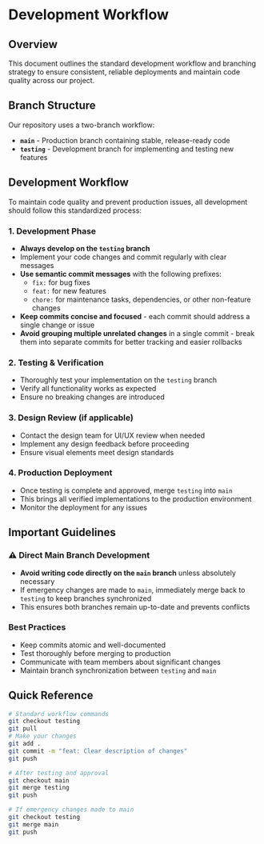 # Development Workflow

## Overview

This document outlines the standard development workflow and branching strategy to ensure consistent, reliable deployments and maintain code quality across our project.

## Branch Structure

Our repository uses a two-branch workflow:

- **`main`** - Production branch containing stable, release-ready code
- **`testing`** - Development branch for implementing and testing new features

## Development Workflow

To maintain code quality and prevent production issues, all development should follow this standardized process:

### 1. Development Phase
- ****Always develop on the **`testing`** branch****
- Implement your code changes and commit regularly with clear messages
- **Use semantic commit messages** with the following prefixes:
  - `fix:` for bug fixes
  - `feat:` for new features
  - `chore:` for maintenance tasks, dependencies, or other non-feature changes
- **Keep commits concise and focused** - each commit should address a single change or issue
- **Avoid grouping multiple unrelated changes** in a single commit - break them into separate commits for better tracking and easier rollbacks

### 2. Testing & Verification
- Thoroughly test your implementation on the `testing` branch
- Verify all functionality works as expected
- Ensure no breaking changes are introduced

### 3. Design Review (if applicable)
- Contact the design team for UI/UX review when needed
- Implement any design feedback before proceeding
- Ensure visual elements meet design standards

### 4. Production Deployment
- Once testing is complete and approved, merge `testing` into `main`
- This brings all verified implementations to the production environment
- Monitor the deployment for any issues

## Important Guidelines

### ⚠️ Direct Main Branch Development
- **Avoid writing code directly on the `main` branch** unless absolutely necessary
- If emergency changes are made to `main`, immediately merge back to `testing` to keep branches synchronized
- This ensures both branches remain up-to-date and prevents conflicts

### Best Practices
- Keep commits atomic and well-documented
- Test thoroughly before merging to production
- Communicate with team members about significant changes
- Maintain branch synchronization between `testing` and `main`

## Quick Reference

```bash
# Standard workflow commands
git checkout testing
git pull
# Make your changes
git add .
git commit -m "feat: Clear description of changes"
git push

# After testing and approval
git checkout main
git merge testing
git push

# If emergency changes made to main
git checkout testing
git merge main
git push
```